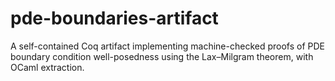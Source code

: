 # pde-boundaries-artifact
A self-contained Coq artifact implementing machine-checked proofs of PDE boundary condition well-posedness using the Lax–Milgram theorem, with OCaml extraction.
